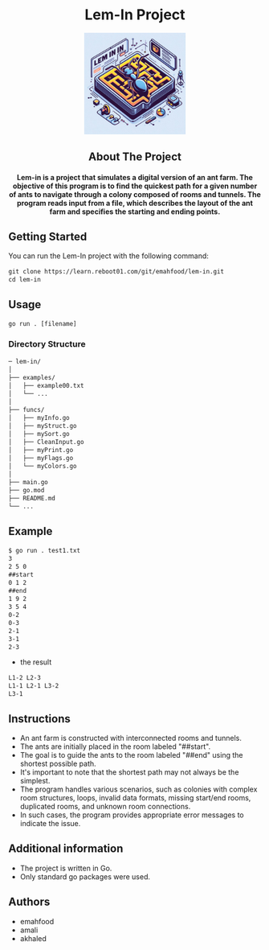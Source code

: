 <h1 align="center">Lem-In Project</h1>

<p align="center">
<img src="lm-in3.jpg" alt="Lem-In Logo" width="40%">
</p>


<h2 align="center">About The Project</h2>
<h4 align="center">Lem-in is a project that simulates a digital version of an ant farm. The objective of this program is to find the quickest path for a given number of ants to navigate through a colony composed of rooms and tunnels. The program reads input from a file, which describes the layout of the ant farm and specifies the starting and ending points.</h4>

## Getting Started
You can run the Lem-In project with the following command:
```console
git clone https://learn.reboot01.com/git/emahfood/lem-in.git
cd lem-in
```

## Usage
```
go run . [filename]
```
### Directory Structure
```console
─ lem-in/
│
├── examples/
│   ├── example00.txt
│   └── ...
│
├── funcs/
│   ├── myInfo.go
│   ├── myStruct.go
│   ├── mySort.go
│   ├── CleanInput.go  
│   ├── myPrint.go
│   ├── myFlags.go
│   └── myColors.go
│
├── main.go
├── go.mod
├── README.md
└── ...
```

## Example

```
$ go run . test1.txt
3
2 5 0
##start
0 1 2
##end
1 9 2
3 5 4
0-2
0-3
2-1
3-1
2-3
```
- the result
```
L1-2 L2-3
L1-1 L2-1 L3-2
L3-1
```


## Instructions
- An ant farm is constructed with interconnected rooms and tunnels.
-   The ants are initially placed in the room labeled "##start".
-  The goal is to guide the ants to the room labeled "##end" using the shortest possible path.
-  It's important to note that the shortest path may not always be the simplest.
-  The program handles various scenarios, such as colonies with complex room structures, loops, invalid data formats, missing start/end rooms, duplicated rooms, and unknown room connections.
-  In such cases, the program provides appropriate error messages to indicate the issue.


## Additional information
- The project is written in Go.
- Only standard go packages were used.

## Authors
- emahfood
- amali
- akhaled

